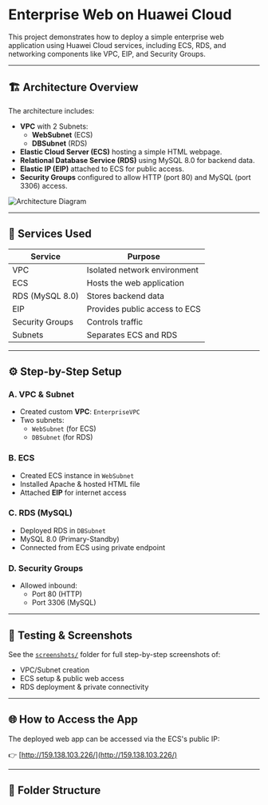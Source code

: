 # Enterprise Web on Huawei Cloud

This project demonstrates how to deploy a simple enterprise web application using Huawei Cloud services, including ECS, RDS, and networking components like VPC, EIP, and Security Groups.

---

## 🏗 Architecture Overview

The architecture includes:

- **VPC** with 2 Subnets:
  - **WebSubnet** (ECS)
  - **DBSubnet** (RDS)
- **Elastic Cloud Server (ECS)** hosting a simple HTML webpage.
- **Relational Database Service (RDS)** using MySQL 8.0 for backend data.
- **Elastic IP (EIP)** attached to ECS for public access.
- **Security Groups** configured to allow HTTP (port 80) and MySQL (port 3306) access.

![Architecture Diagram](architecture-diagram.png)

---

## 🔧 Services Used

| Service           | Purpose                          |
|-------------------|----------------------------------|
| VPC               | Isolated network environment     |
| ECS               | Hosts the web application        |
| RDS (MySQL 8.0)   | Stores backend data              |
| EIP               | Provides public access to ECS    |
| Security Groups   | Controls traffic                 |
| Subnets           | Separates ECS and RDS            |

---

## ⚙️ Step-by-Step Setup

### A. VPC & Subnet
- Created custom **VPC**: `EnterpriseVPC`
- Two subnets:
  - `WebSubnet` (for ECS)
  - `DBSubnet` (for RDS)

### B. ECS
- Created ECS instance in `WebSubnet`
- Installed Apache & hosted HTML file
- Attached **EIP** for internet access

### C. RDS (MySQL)
- Deployed RDS in `DBSubnet`
- MySQL 8.0 (Primary-Standby)
- Connected from ECS using private endpoint

### D. Security Groups
- Allowed inbound:
  - Port 80 (HTTP)
  - Port 3306 (MySQL)


---

## 🧪 Testing & Screenshots

See the [`screenshots/`](screenshots/) folder for full step-by-step screenshots of:

- VPC/Subnet creation
- ECS setup & public web access
- RDS deployment & private connectivity


---

## 🌐 How to Access the App

The deployed web app can be accessed via the ECS's public IP:

👉 [http://159.138.103.226/](http://159.138.103.226/)

---

## 📁 Folder Structure

